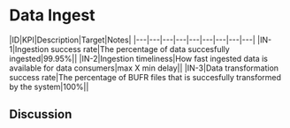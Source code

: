 # Data Ingest

|ID|KPI|Description|Target|Notes|
|---|---|---|---|---|---|---|---|---|
|IN-1|Ingestion success rate|The percentage of data succesfully ingested|99.95%||
|IN-2|Ingestion timeliness|How fast ingested data is available for data consumers|max X min delay||
|IN-3|Data transformation success rate|The percentage of BUFR files that is succesfully transformed by the system|100%||

## Discussion


